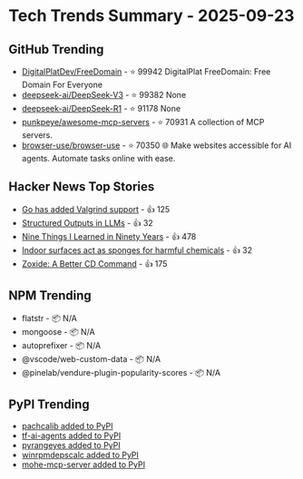 # Tech Trends Summary - 2025-09-23

## GitHub Trending
- [DigitalPlatDev/FreeDomain](https://github.com/DigitalPlatDev/FreeDomain) - ⭐ 99942
  DigitalPlat FreeDomain: Free Domain For Everyone
- [deepseek-ai/DeepSeek-V3](https://github.com/deepseek-ai/DeepSeek-V3) - ⭐ 99382
  None
- [deepseek-ai/DeepSeek-R1](https://github.com/deepseek-ai/DeepSeek-R1) - ⭐ 91178
  None
- [punkpeye/awesome-mcp-servers](https://github.com/punkpeye/awesome-mcp-servers) - ⭐ 70931
  A collection of MCP servers.
- [browser-use/browser-use](https://github.com/browser-use/browser-use) - ⭐ 70350
  🌐 Make websites accessible for AI agents. Automate tasks online with ease.

## Hacker News Top Stories
- [Go has added Valgrind support](https://go-review.googlesource.com/c/go/+/674077) - 👍 125
- [Structured Outputs in LLMs](https://parthsareen.com/blog.html#sampling.md) - 👍 32
- [Nine Things I Learned in Ninety Years](http://edwardpackard.com/wp-content/uploads/2025/09/Nine-Things-I-Learned-in-Ninety-Years.pdf) - 👍 478
- [Indoor surfaces act as sponges for harmful chemicals](https://news.uci.edu/2025/09/22/indoor-surfaces-act-as-massive-sponges-for-harmful-chemicals-uc-irvine-led-study-shows/) - 👍 32
- [Zoxide: A Better CD Command](https://github.com/ajeetdsouza/zoxide) - 👍 175

## NPM Trending
- flatstr - 📦 N/A
- mongoose - 📦 N/A
- autoprefixer - 📦 N/A
- @vscode/web-custom-data - 📦 N/A
- @pinelab/vendure-plugin-popularity-scores - 📦 N/A

## PyPI Trending
- [pachcalib added to PyPI](https://pypi.org/project/pachcalib/)
- [tf-ai-agents added to PyPI](https://pypi.org/project/tf-ai-agents/)
- [pyrangeyes added to PyPI](https://pypi.org/project/pyrangeyes/)
- [winrpmdepscalc added to PyPI](https://pypi.org/project/winrpmdepscalc/)
- [mohe-mcp-server added to PyPI](https://pypi.org/project/mohe-mcp-server/)

